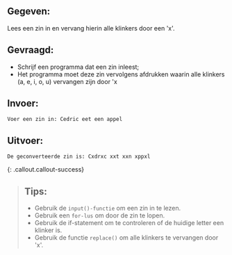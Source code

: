 ## Gegeven: 
Lees een zin in en vervang hierin alle klinkers door een 'x'.

## Gevraagd: 
* Schrijf een programma dat een zin inleest;
* Het programma moet deze zin vervolgens afdrukken waarin alle klinkers (a, e, i, o, u) vervangen zijn door 'x

## Invoer: 
```
Voer een zin in: Cedric eet een appel

```

## Uitvoer: 
```
De geconverteerde zin is: Cxdrxc xxt xxn xppxl

```

{: .callout.callout-success}
>## Tips: 
>* Gebruik de `input()-functie` om een zin in te lezen.
>* Gebruik een `for-lus` om door de zin te lopen.
>* Gebruik de if-statement om te controleren of de huidige letter een klinker is.
>* Gebruik de functie `replace()` om alle klinkers te vervangen door 'x'.
